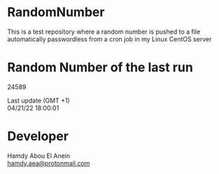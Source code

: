 # RandomNumber    
This is a test repository where a random number is pushed to a file automatically passwordless from a cron job in my Linux CentOS server    
# Random Number of the last run   
24589
      
Last update (GMT +1)    
04/21/22 18:00:01
# Developer    
Hamdy Abou El Anein   
hamdy.aea@protonmail.com
